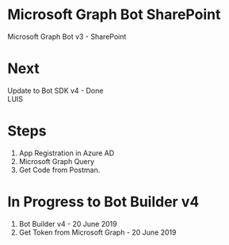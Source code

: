 # Microsoft Graph Bot SharePoint
Microsoft Graph Bot v3 - SharePoint

# Next
Update to Bot SDK v4 - Done<br/>
LUIS

# Steps
1. App Registration in Azure AD
2. Microsoft Graph Query
3. Get Code from Postman.

# In Progress to Bot Builder v4
1. Bot Builder v4 - 20 June 2019
2. Get Token from Microsoft Graph - 20 June 2019
